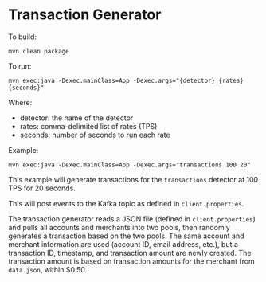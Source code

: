 # Transaction Generator

To build:
```
mvn clean package
```

To run:
```
mvn exec:java -Dexec.mainClass=App -Dexec.args="{detector} {rates} {seconds}"
```
Where:

* detector: the name of the detector
* rates: comma-delimited list of rates (TPS)
* seconds: number of seconds to run each rate

Example:
```
mvn exec:java -Dexec.mainClass=App -Dexec.args="transactions 100 20"
```

This example will generate transactions for the `transactions` detector at 100 TPS for 20 seconds.

This will post events to the Kafka topic as defined in `client.properties`.

The transaction generator reads a JSON file (defined in `client.properties`) and pulls all accounts and merchants into two pools, then randomly generates a transaction based on the two pools. The same account and merchant information are used (account ID, email address, etc.), but a transaction ID, timestamp, and transaction amount are newly created. The transaction amount is based on transaction amounts for the merchant from `data.json`, within $0.50.